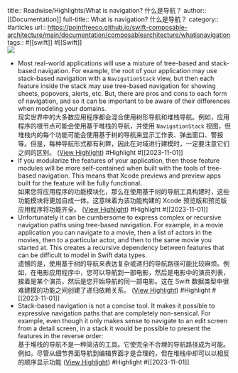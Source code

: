 title:: Readwise/Highlights/What is navigation? 什么是导航？
author:: [[Documentation]]
full-title:: What is navigation? 什么是导航？
category:: #articles
url:: https://pointfreeco.github.io/swift-composable-architecture/main/documentation/composablearchitecture/whatisnavigation
tags:: #[[swift]] #[[Swift]]  
![](https://readwise-assets.s3.amazonaws.com/media/uploaded_book_covers/profile_182549/developer-og.jpg)
- Most real-world applications will use a mixture of tree-based and stack-based navigation. For example, the root of your application may use stack-based navigation with a `NavigationStack` view, but then each feature inside the stack may use tree-based navigation for showing sheets, popovers, alerts, etc. But, there are pros and cons to each form of navigation, and so it can be important to be aware of their differences when modeling your domains.  
  现实世界中的大多数应用程序都会混合使用树形导航和堆栈导航。例如，应用程序的根节点可能会使用基于堆栈的导航，并使用 `NavigationStack` 视图，但堆栈内的每个功能可能会使用基于树的导航来显示工作表、弹出窗口、警报等。但是，每种导航形式都有利弊，因此在对域进行建模时，一定要注意它们之间的区别。 ([View Highlight](https://read.readwise.io/read/01he4zpjjf708y0en30hb80ra2)) #Highlight #[[2023-11-01]]
- If you modularize the features of your application, then those feature modules will be more self-contained when built with the tools of tree-based navigation. This means that Xcode previews and preview apps built for the feature will be fully functional.  
  如果您将应用程序的功能模块化，那么在使用基于树的导航工具构建时，这些功能模块将更加自成一体。这意味着为该功能构建的 Xcode 预览版和预览版应用程序将功能齐全。 ([View Highlight](https://read.readwise.io/read/01he4zqvextq4y323da6pd8n6r)) #Highlight #[[2023-11-01]]
- Unfortunately it can be cumbersome to express complex or recursive navigation paths using tree-based navigation. For example, in a movie application you can navigate to a movie, then a list of actors in the movies, then to a particular actor, and then to the same movie you started at. This creates a recursive dependency between features that can be difficult to model in Swift data types.  
  遗憾的是，使用基于树的导航来表达复杂或递归的导航路径可能比较麻烦。例如，在电影应用程序中，您可以导航到一部电影，然后是电影中的演员列表，接着是某个演员，然后是您开始导航的同一部电影。这在 Swift 数据类型中很难建模的功能之间创建了递归依赖关系。 ([View Highlight](https://read.readwise.io/read/01he4ztb7ekthvdh2vasyf42b2)) #Highlight #[[2023-11-01]]
- Stack-based navigation is not a concise tool. It makes it possible to expressive navigation paths that are completely non-sensical. For example, even though it only makes sense to navigate to an edit screen from a detail screen, in a stack it would be possible to present the features in the reverse order:  
  基于堆栈的导航不是一种简洁的工具。它使完全不合理的导航路径成为可能。例如，尽管从细节界面导航到编辑界面才是合理的，但在堆栈中却可以以相反的顺序显示功能 ([View Highlight](https://read.readwise.io/read/01he4zt4xnv3qvespq9ds2z4hg)) #Highlight #[[2023-11-01]]